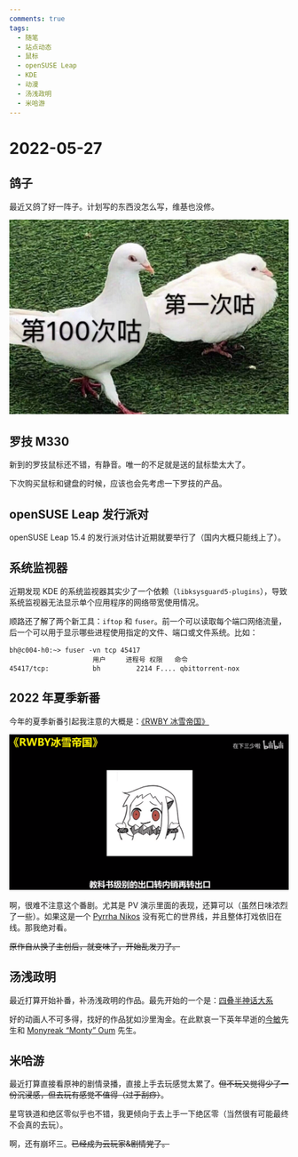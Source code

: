 ```yaml
---
comments: true
tags:
  - 随笔
  - 站点动态
  - 鼠标
  - openSUSE Leap
  - KDE
  - 动漫
  - 汤浅政明
  - 米哈游
---
```


# 2022-05-27

## 鸽子

最近又鸽了好一阵子。计划写的东西没怎么写，维基也没修。

![01](./images/2022-05/gezi-01.jpg)

## 罗技 M330

新到的罗技鼠标还不错，有静音。唯一的不足就是送的鼠标垫太大了。

下次购买鼠标和键盘的时候，应该也会先考虑一下罗技的产品。

## openSUSE Leap 发行派对

openSUSE Leap 15.4 的发行派对估计近期就要举行了（国内大概只能线上了）。

## 系统监视器

近期发现 KDE 的系统监视器其实少了一个依赖（`libksysguard5-plugins`），导致系统监视器无法显示单个应用程序的网络带宽使用情况。

顺路还了解了两个新工具：`iftop` 和 `fuser`。前一个可以读取每个端口网络流量，后一个可以用于显示哪些进程使用指定的文件、端口或文件系统。比如：

```shell
bh@c004-h0:~> fuser -vn tcp 45417
                     用户     进程号 权限   命令
45417/tcp:           bh         2214 F.... qbittorrent-nox
```

## 2022 年夏季新番

今年的夏季新番引起我注意的大概是：[《RWBY 冰雪帝国》](https://zh.moegirl.org.cn/RWBY_%E5%86%B0%E9%9B%AA%E5%B8%9D%E5%9B%BD)

![02](./images/2022-05/Screenshot_20220526_194707.png)

啊，很难不注意这个番剧。尤其是 PV 演示里面的表现，还算可以（虽然日味浓烈了一些）。如果这是一个 [Pyrrha Nikos](https://zh.moegirl.org.cn/Pyrrha_Nikos) 没有死亡的世界线，并且整体打戏依旧在线。那我绝对看。

<del>原作自从换了主创后，就变味了，开始乱发刀了。</del>

## 汤浅政明

最近打算开始补番，补汤浅政明的作品。最先开始的一个是：[四叠半神话大系](https://zh.wikipedia.org/zh-cn/%E5%9B%9B%E7%96%8A%E5%8D%8A%E7%A5%9E%E8%A9%B1%E5%A4%A7%E7%B3%BB)

好的动画人不可多得，找好的作品犹如沙里淘金。在此默哀一下英年早逝的[今敏](https://zh.wikipedia.org/wiki/%E4%BB%8A%E6%95%8F)先生和 [Monyreak “Monty” Oum](https://zh.wikipedia.org/wiki/%E8%92%99%E6%8F%90%C2%B7%E6%AD%90%E4%BC%8D) 先生。

## 米哈游

最近打算直接看原神的剧情录播，直接上手去玩感觉太累了。<del>但不玩又觉得少了一份沉浸感，但去玩有感觉不值得（过于刮痧）</del>。

星穹铁道和绝区零似乎也不错，我更倾向于去上手一下绝区零（当然很有可能最终不会真的去玩）。

啊，还有崩坏三。<del>已经成为云玩家&剧情党了。</del>